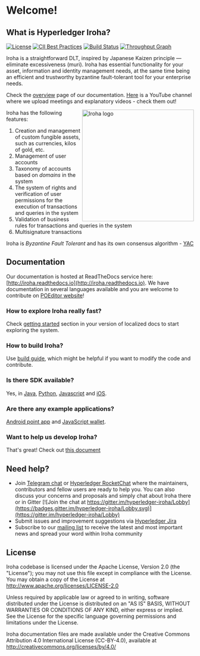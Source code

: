 # Welcome!

## What is Hyperledger Iroha?

[![License](https://img.shields.io/badge/License-Apache%202.0-blue.svg)](https://opensource.org/licenses/Apache-2.0)
[![CII Best Practices](https://bestpractices.coreinfrastructure.org/projects/960/badge)](https://bestpractices.coreinfrastructure.org/projects/960)
[![Build Status](https://jenkins.soramitsu.co.jp/buildStatus/icon?job=iroha/iroha-hyperledger/master)](https://jenkins.soramitsu.co.jp/job/iroha/job/iroha-hyperledger/job/master/)
[![Throughput Graph](https://graphs.waffle.io/hyperledger/iroha/throughput.svg)](https://waffle.io/hyperledger/iroha/metrics/throughput)

Iroha is a straightforward DLT, inspired by Japanese Kaizen principle — eliminate excessiveness (muri). Iroha has essential functionality for your asset, information and identity management needs, at the same time being an efficient and trustworthy byzantine fault-tolerant tool for your enterprise needs. 

Check the [overview](http://iroha.readthedocs.io/en/latest/overview.html) page of our documentation.
[Here](https://www.youtube.com/channel/UCYlK9OrZo9hvNYFuf0vrwww) is a YouTube channel where we upload meetings and explanatory videos - check them out! 

<img height="300px" src="docs/image_assets/Iroha_3_sm.png"
 alt="Iroha logo" title="Iroha" align="right" />

Iroha has the following features:
1. Creation and management of custom fungible assets, such as currencies, kilos of gold, etc.
2. Management of user accounts
3. Taxonomy of accounts based on _domains_ in the system
4. The system of rights and verification of user permissions for the execution of transactions and queries in the system
5. Validation of business rules for transactions and queries in the system
6. Multisignature transactions

Iroha is _Byzantine Fault Tolerant_ and has its own consensus algorithm - [YAC](https://arxiv.org/pdf/1809.00554.pdf) 

## Documentation

Our documentation is hosted at ReadTheDocs service here: [http://iroha.readthedocs.io](http://iroha.readthedocs.io).
We have documentation in several languages available and you are welcome to contribute on [POEditor website](https://poeditor.com/join/project/SFpZw7o33o)!

### How to explore Iroha really fast?

Check [getting started](http://iroha.readthedocs.io/en/latest/getting_started/) section in your version of localized docs to start exploring the system.

### How to build Iroha?

Use [build guide](http://iroha.readthedocs.io/en/latest/guides/build.html), which might be helpful if you want to modify the code and contribute.

### Is there SDK available?

Yes, in [Java](https://github.com/hyperledger/iroha-java), [Python](https://github.com/hyperledger/iroha-python), [Javascript](https://github.com/hyperledger/iroha-javascript) and [iOS](https://github.com/hyperledger/iroha-ios).

### Are there any example applications?

[Android point app](https://github.com/hyperledger/iroha-android/tree/master/iroha-android-sample) and [JavaScript wallet](https://github.com/soramitsu/iroha-wallet-js).

### Want to help us develop Iroha?

That's great! Check out [this document](https://github.com/hyperledger/iroha/blob/master/CONTRIBUTING.md)

## Need help?

* Join [Telegram chat](https://t.me/hyperledgeriroha) or [Hyperledger RocketChat](https://chat.hyperledger.org/channel/iroha) where the maintainers, contributors and fellow users are ready to help you. 
You can also discuss your concerns and proposals and simply chat about Iroha there or in Gitter [![Join the chat at https://gitter.im/hyperledger-iroha/Lobby](https://badges.gitter.im/hyperledger-iroha/Lobby.svg)](https://gitter.im/hyperledger-iroha/Lobby)
* Submit issues and improvement suggestions via [Hyperledger Jira](https://jira.hyperledger.org/secure/CreateIssue!default.jspa) 
* Subscribe to our [mailing list](https://lists.hyperledger.org/g/iroha) to receive the latest and most important news and spread your word within Iroha community

## License

Iroha codebase is licensed under the Apache License,
Version 2.0 (the "License"); you may not use this file except
in compliance with the License. You may obtain a copy of the
License at http://www.apache.org/licenses/LICENSE-2.0

Unless required by applicable law or agreed to in writing, software
distributed under the License is distributed on an "AS IS" BASIS,
WITHOUT WARRANTIES OR CONDITIONS OF ANY KIND, either express or implied.
See the License for the specific language governing permissions and
limitations under the License.

Iroha documentation files are made available under the Creative Commons
Attribution 4.0 International License (CC-BY-4.0), available at
http://creativecommons.org/licenses/by/4.0/
